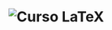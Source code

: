 ![Curso LaTeX](http://upload.wikimedia.org/wikipedia/commons/thumb/9/92/LaTeX_logo.svg/220px-LaTeX_logo.svg.png)
===========
